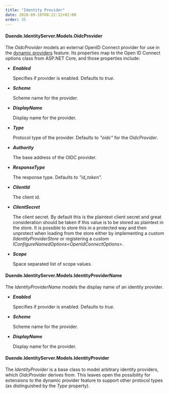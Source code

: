```yaml
---
title: "Identity Provider"
date: 2020-09-10T08:22:12+02:00
order: 35
---
```


#### Duende.IdentityServer.Models.OidcProvider

The *OidcProvider* models an external OpenID Connect provider for use in the [dynamic providers](/identityserver/v5/ui/login/dynamicproviders) feature.
Its properties map to the Open ID Connect options class from ASP.NET Core, and those properties include:

* ***Enabled***
    
    Specifies if provider is enabled. Defaults to *true*.

* ***Scheme***
    
    Scheme name for the provider.

* ***DisplayName***
    
    Display name for the provider.

* ***Type***
    
    Protocol type of the provider. Defaults to *"oidc"* for the *OidcProvider*.

* ***Authority***
    
    The base address of the OIDC provider. 

* ***ResponseType***
    
    The response type. Defaults to *"id_token"*.

* ***ClientId***
    
    The client id.

* ***ClientSecret***
    
    The client secret. By default this is the plaintext client secret and great consideration should be taken if this value is to be stored as plaintext in the store. It is possible to store this in a protected way and then unprotect when loading from the store either by implementing a custom *IIdentityProviderStore* or registering a custom *IConfigureNamedOptions\<OpenIdConnectOptions>*.

* ***Scope***
    
    Space separated list of scope values.


#### Duende.IdentityServer.Models.IdentityProviderName

The *IdentityProviderName* models the display name of an identity provider.

* ***Enabled***
    
    Specifies if provider is enabled. Defaults to *true*.

* ***Scheme***
    
    Scheme name for the provider.

* ***DisplayName***
    
    Display name for the provider.


#### Duende.IdentityServer.Models.IdentityProvider

The *IdentityProvider* is a base class to model arbitrary identity providers, which *OidcProvider* derives from.
This leaves open the possibility for extensions to the dynamic provider feature to support other protocol types (as distinguished by the *Type* property).
